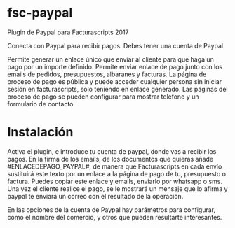 # fsc-paypal
Plugin de Paypal para Facturascripts 2017

Conecta con Paypal para recibir pagos.
Debes tener una cuenta de Paypal.

Permite generar un enlace único que enviar al cliente para que haga un pago por un importe definido.
Permite enviar enlace de pago junto con los emails de pedidos, presupuestos, albaranes y facturas.
La página de proceso de pago es pública y puede acceder cualquier persona sin iniciar sesíón en facturascripts, solo teniendo en enlace generado.
Las páginas del proceso de pago se pueden configurar para mostrar teléfono y un formulario de contacto.

# Instalación
Activa el plugin, e introduce tu cuenta de paypal, donde vas a recibir los pagos.
En la firma de los emails, de los documentos que quieras añade #ENLACEDEPAGO_PAYPAL#, de manera que Facturascripts en cada envío sustituirá este texto por un enlace a la página de pago de tu, presupuesto o factura.
Puedes copiar este enlace y emails, enviarlo por whatsapp o sms.
Una vez el cliente realice el pago, se le mostrará un mensaje que lo afirma y paypal te enviará un correo con el resultado de la operación.

En las opciones de la cuenta de Paypal hay parámetros para configurar, como el nombre del comercio, y otros que pueden resultarte interesantes.
